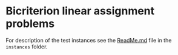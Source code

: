 # Bicriterion linear assignment problems

For description of the test instances see the [ReadMe.md](./instances/ReadMe.md) file in the
`instances` folder.
